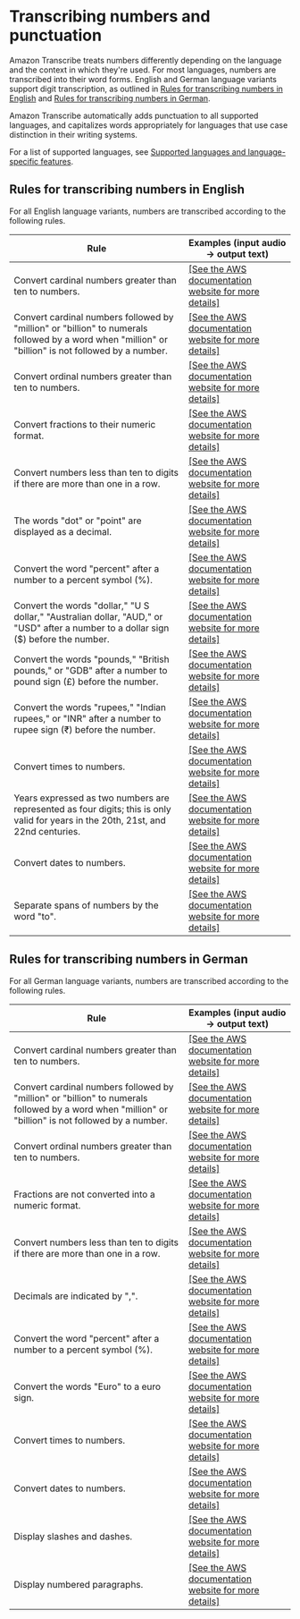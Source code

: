 # Transcribing numbers and punctuation<a name="how-numbers"></a>

Amazon Transcribe treats numbers differently depending on the language and the context in which they're used\. For most languages, numbers are transcribed into their word forms\. English and German language variants support digit transcription, as outlined in [Rules for transcribing numbers in English](#how-numbers-english) and [Rules for transcribing numbers in German](#how-numbers-german)\.

Amazon Transcribe automatically adds punctuation to all supported languages, and capitalizes words appropriately for languages that use case distinction in their writing systems\.

For a list of supported languages, see [Supported languages and language\-specific features](supported-languages.md#table-language-matrix)\.

## Rules for transcribing numbers in English<a name="how-numbers-english"></a>

For all English language variants, numbers are transcribed according to the following rules\.


| Rule | Examples \(input audio → output text\) | 
| --- | --- | 
| Convert cardinal numbers greater than ten to numbers\. |  [\[See the AWS documentation website for more details\]](http://docs.aws.amazon.com/transcribe/latest/dg/how-numbers.html)  | 
| Convert cardinal numbers followed by "million" or "billion" to numerals followed by a word when "million" or "billion" is not followed by a number\. |  [\[See the AWS documentation website for more details\]](http://docs.aws.amazon.com/transcribe/latest/dg/how-numbers.html)  | 
|  Convert ordinal numbers greater than ten to numbers\.  |  [\[See the AWS documentation website for more details\]](http://docs.aws.amazon.com/transcribe/latest/dg/how-numbers.html)  | 
|  Convert fractions to their numeric format\.  |  [\[See the AWS documentation website for more details\]](http://docs.aws.amazon.com/transcribe/latest/dg/how-numbers.html)  | 
| Convert numbers less than ten to digits if there are more than one in a row\. |  [\[See the AWS documentation website for more details\]](http://docs.aws.amazon.com/transcribe/latest/dg/how-numbers.html)  | 
| The words "dot" or "point" are displayed as a decimal\. |  [\[See the AWS documentation website for more details\]](http://docs.aws.amazon.com/transcribe/latest/dg/how-numbers.html)  | 
|  Convert the word "percent" after a number to a percent symbol \(%\)\.  |  [\[See the AWS documentation website for more details\]](http://docs.aws.amazon.com/transcribe/latest/dg/how-numbers.html)  | 
|  Convert the words "dollar," "U S dollar," "Australian dollar, "AUD," or "USD" after a number to a dollar sign \($\) before the number\.  |  [\[See the AWS documentation website for more details\]](http://docs.aws.amazon.com/transcribe/latest/dg/how-numbers.html)  | 
|  Convert the words "pounds," "British pounds," or "GDB" after a number to pound sign \(£\) before the number\.  |  [\[See the AWS documentation website for more details\]](http://docs.aws.amazon.com/transcribe/latest/dg/how-numbers.html)  | 
|  Convert the words "rupees," "Indian rupees," or "INR" after a number to rupee sign \(₹\) before the number\.  |  [\[See the AWS documentation website for more details\]](http://docs.aws.amazon.com/transcribe/latest/dg/how-numbers.html)  | 
|  Convert times to numbers\.  |  [\[See the AWS documentation website for more details\]](http://docs.aws.amazon.com/transcribe/latest/dg/how-numbers.html)  | 
|  Years expressed as two numbers are represented as four digits; this is only valid for years in the 20th, 21st, and 22nd centuries\.  |  [\[See the AWS documentation website for more details\]](http://docs.aws.amazon.com/transcribe/latest/dg/how-numbers.html)  | 
| Convert dates to numbers\. |  [\[See the AWS documentation website for more details\]](http://docs.aws.amazon.com/transcribe/latest/dg/how-numbers.html)  | 
|  Separate spans of numbers by the word "to"\.  |  [\[See the AWS documentation website for more details\]](http://docs.aws.amazon.com/transcribe/latest/dg/how-numbers.html)  | 

## Rules for transcribing numbers in German<a name="how-numbers-german"></a>

For all German language variants, numbers are transcribed according to the following rules\.


| Rule | Examples \(input audio → output text\) | 
| --- | --- | 
| Convert cardinal numbers greater than ten to numbers\. |  [\[See the AWS documentation website for more details\]](http://docs.aws.amazon.com/transcribe/latest/dg/how-numbers.html)  | 
| Convert cardinal numbers followed by "million" or "billion" to numerals followed by a word when "million" or "billion" is not followed by a number\. |  [\[See the AWS documentation website for more details\]](http://docs.aws.amazon.com/transcribe/latest/dg/how-numbers.html)  | 
|  Convert ordinal numbers greater than ten to numbers\.  |  [\[See the AWS documentation website for more details\]](http://docs.aws.amazon.com/transcribe/latest/dg/how-numbers.html)  | 
|  Fractions are not converted into a numeric format\.  |  [\[See the AWS documentation website for more details\]](http://docs.aws.amazon.com/transcribe/latest/dg/how-numbers.html)  | 
| Convert numbers less than ten to digits if there are more than one in a row\. |  [\[See the AWS documentation website for more details\]](http://docs.aws.amazon.com/transcribe/latest/dg/how-numbers.html)  | 
| Decimals are indicated by ","\. |  [\[See the AWS documentation website for more details\]](http://docs.aws.amazon.com/transcribe/latest/dg/how-numbers.html)  | 
|  Convert the word "percent" after a number to a percent symbol \(%\)\.  |  [\[See the AWS documentation website for more details\]](http://docs.aws.amazon.com/transcribe/latest/dg/how-numbers.html)  | 
|  Convert the words "Euro" to a euro sign\.  |  [\[See the AWS documentation website for more details\]](http://docs.aws.amazon.com/transcribe/latest/dg/how-numbers.html)  | 
|  Convert times to numbers\.  |  [\[See the AWS documentation website for more details\]](http://docs.aws.amazon.com/transcribe/latest/dg/how-numbers.html)  | 
| Convert dates to numbers\. |  [\[See the AWS documentation website for more details\]](http://docs.aws.amazon.com/transcribe/latest/dg/how-numbers.html)  | 
|  Display slashes and dashes\.  |  [\[See the AWS documentation website for more details\]](http://docs.aws.amazon.com/transcribe/latest/dg/how-numbers.html)  | 
|  Display numbered paragraphs\.  |  [\[See the AWS documentation website for more details\]](http://docs.aws.amazon.com/transcribe/latest/dg/how-numbers.html)  | 